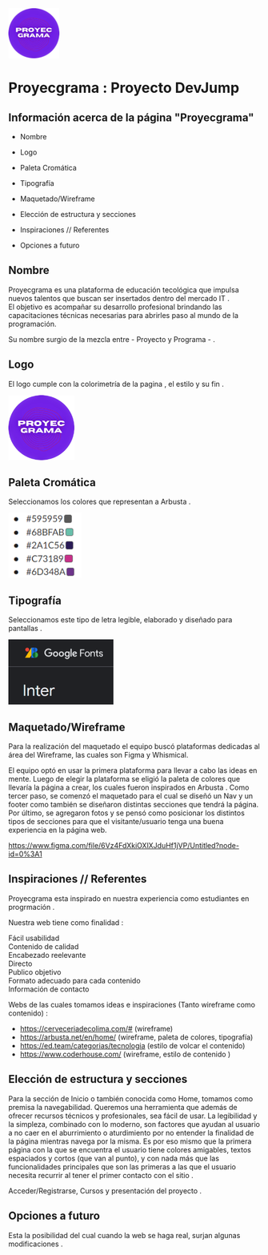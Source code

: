 <img src="logo.png" height='100px'>

# Proyecgrama : Proyecto DevJump

## Información acerca de la página "Proyecgrama"

* Nombre

* Logo 

* Paleta Cromática

* Tipografía

* Maquetado/Wireframe

* Elección de estructura y secciones

* Inspiraciones // Referentes

* Opciones a futuro

## Nombre 

Proyecgrama es una plataforma de educación tecológica que impulsa nuevos talentos que buscan ser insertados dentro del mercado IT . <br>
El objetivo es acompañar su desarrollo profesional brindando las capacitaciones técnicas necesarias para abrirles paso al mundo de la programación.

Su nombre surgio de la mezcla entre - Proyecto y Programa - . 

## Logo

El logo cumple con la colorimetría de la pagina , el estilo y su fin . 

<img src="logo.png" height='130px'>

## Paleta Cromática

Seleccionamos los colores que representan a Arbusta .

<img src="colorimetria.png" height='130px'>

## Tipografía

Seleccionamos este tipo de letra legible, elaborado y diseñado para pantallas .

<img src="tipografia.png" height='130px'>

## Maquetado/Wireframe

Para la realización del maquetado el equipo buscó plataformas dedicadas al área del Wireframe, las cuales son Figma y Whismical. 

El equipo optó en usar la primera plataforma para llevar a cabo las ideas en mente. Luego de elegir la plataforma se eligió la paleta de colores que llevaría la página a crear, los cuales fueron inspirados en Arbusta . Como tercer paso, se comenzó el maquetado para el cual se diseñó un Nav y un footer como también se diseñaron distintas secciones que tendrá la página. Por último, se agregaron fotos y se pensó como posicionar los distintos tipos de secciones para que el visitante/usuario tenga una buena experiencia en la página web.

https://www.figma.com/file/6Vz4FdXkiOXlXJduHf1jVP/Untitled?node-id=0%3A1

## Inspiraciones // Referentes 

Proyecgrama esta inspirado en nuestra experiencia como estudiantes en progrmación . <br>

Nuestra web tiene como finalidad :

Fácil usabilidad <br> 
Contenido de calidad <br> 
Encabezado reelevante <br> 
Directo <br> 
Publico objetivo <br> 
Formato adecuado para cada contenido <br> 
Información de contacto <br>

Webs de las cuales tomamos ideas e inspiraciones (Tanto wireframe como contenido) :

* https://cerveceriadecolima.com/# (wireframe)
* https://arbusta.net/en/home/ (wireframe, paleta de colores, tipografía)
* https://ed.team/categorias/tecnologia (estilo de volcar el contenido)
* https://www.coderhouse.com/ (wireframe, estilo de contenido )

## Elección de estructura y secciones

Para la sección de Inicio o también conocida como Home, tomamos como premisa la navegabilidad. Queremos una herramienta que además de ofrecer recursos técnicos y profesionales, sea fácil de usar. La legibilidad y la simpleza, combinado con lo moderno, son factores que ayudan al usuario a no caer en el aburrimiento o aturdimiento por no entender la finalidad de la página mientras navega por la misma. Es por eso mismo que la primera página con la que se encuentra el usuario tiene colores amigables, textos espaciados y cortos (que van al punto), y con nada más que las funcionalidades principales que son las primeras a las que el usuario necesita recurrir al tener el primer contacto con el sitio . 

Acceder/Registrarse, Cursos y presentación del proyecto .

## Opciones a futuro

Esta la posibilidad del cual cuando la web se haga real, surjan algunas modificaciones . 




